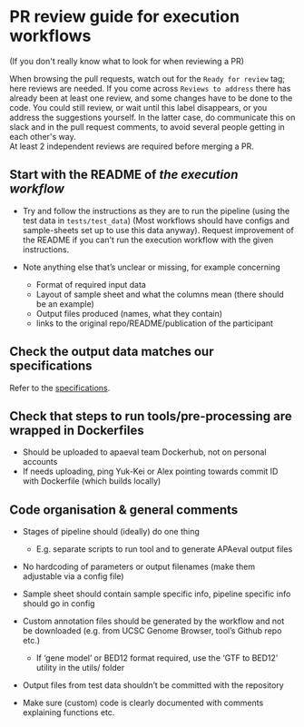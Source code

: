 # PR review guide for execution workflows
(If you don't really know what to look for when reviewing a PR)

When browsing the pull requests, watch out for the `Ready for review` tag; here reviews are needed. If you come across `Reviews to address` there has already been at least one review, and some changes have to be done to the code. You could still review, or wait until this label disappears, or you address the suggestions yourself. In the latter case, do communicate this on slack and in the pull request comments, to avoid several people getting in each other's way.    
At least 2 independent reviews are required before merging a PR.


## Start with the README of *the execution workflow*

- Try and follow the instructions as they are to run the pipeline (using the test data in `tests/test_data`)
(Most workflows should have configs and sample-sheets set up to use this data anyway). Request improvement of the README if you can't run the execution workflow with the given instructions.

- Note anything else that’s unclear or missing, for example concerning
    - Format of required input data
    - Layout of sample sheet and what the columns mean (there should be an example)
    - Output files produced (names, what they contain)
    - links to the original repo/README/publication of the participant

## Check the output data matches our specifications

Refer to the [specifications][out-specs].


## Check that steps to run tools/pre-processing are wrapped in Dockerfiles

- Should be uploaded to apaeval team Dockerhub, not on personal accounts 
- If needs uploading, ping Yuk-Kei or Alex pointing towards commit ID with Dockerfile (which builds locally)


## Code organisation & general comments
- Stages of pipeline should (ideally) do one thing
    - E.g. separate scripts to run tool and to generate APAeval output files

- No hardcoding of parameters or output filenames (make them adjustable via a config file)

- Sample sheet should contain sample specific info, pipeline specific info should go in config

- Custom annotation files should be generated by the workflow and not be downloaded (e.g. from UCSC Genome Browser, tool’s Github repo etc.)
    - If ‘gene model’ or BED12 format required, use the ‘GTF to BED12’ utility in the utils/ folder

- Output files from test data shouldn’t be committed with the repository

- Make sure (custom) code is clearly documented with comments explaining functions etc.


[//]: # (References)

[out-specs]: ./execution_output_specification.md